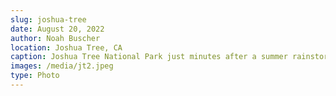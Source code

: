```yaml
---
slug: joshua-tree
date: August 20, 2022
author: Noah Buscher
location: Joshua Tree, CA
caption: Joshua Tree National Park just minutes after a summer rainstorm.
images: /media/jt2.jpeg
type: Photo
---
```

